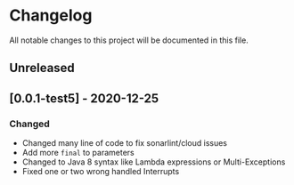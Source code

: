 # Changelog
All notable changes to this project will be documented in this file.

## Unreleased 

## [0.0.1-test5] - 2020-12-25
### Changed
- Changed many line of code to fix sonarlint/cloud issues
- Add more ``final`` to parameters
- Changed to Java 8 syntax like Lambda expressions or Multi-Exceptions
- Fixed one or two wrong handled Interrupts